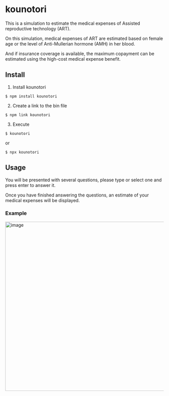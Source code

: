 # kounotori
This is a simulation to estimate the medical expenses of Assisted reproductive technology (ART).

On this simulation, medical expenses of ART are estimated based on female age or the level of Anti-Mullerian hormone (AMH) in her blood.

And if insurance coverage is available, the maximum copayment can be estimated using the high-cost medical expense benefit.

## Install

1. Install kounotori
```
$ npm install kounotori
```

2. Create a link to the bin file
```
$ npm link kounotori
```

3. Execute
```
$ kounotori
```

or

```
$ npx kounotori
```

## Usage
You will be presented with several questions, please type or select one and press enter to answer it.

Once you have finished answering the questions, an estimate of your medical expenses will be displayed.

### Example

<img width="536" alt="image" src=https://user-images.githubusercontent.com/11376040/168190919-8e1b34c2-9b5b-4545-811d-9620edc4c149.png>
